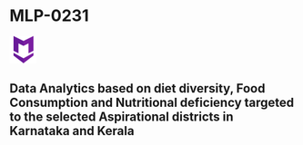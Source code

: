 # MLP-0231

![alt text](https://github.com/adam-p/markdown-here/raw/master/src/common/images/icon48.png "Logo Title Text 1")


## Data Analytics based on diet diversity, Food Consumption and Nutritional deficiency targeted to the selected Aspirational districts in                                                           Karnataka and Kerala


